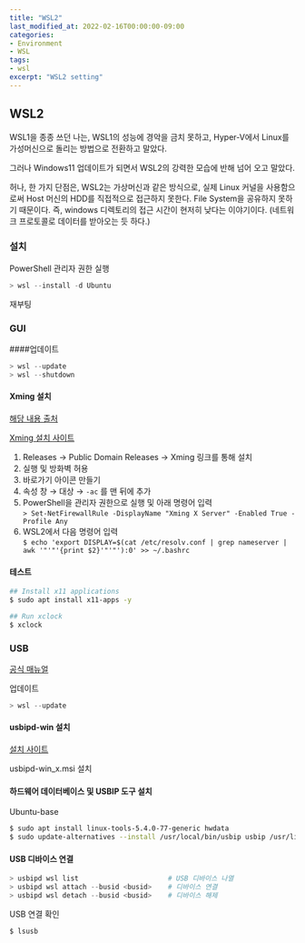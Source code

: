 ```yaml
---
title: "WSL2"
last_modified_at: 2022-02-16T00:00:00-09:00
categories:
- Environment
- WSL
tags:
- wsl
excerpt: "WSL2 setting"
---
```


## WSL2

WSL1을 종종 쓰던 나는, WSL1의 성능에 경악을 금치 못하고, Hyper-V에서 Linux를
가성머신으로 돌리는 방법으로 전환하고 말았다.

그러나 Windows11 업데이트가 되면서 WSL2의 강력한 모습에 반해 넘어 오고 말았다.

허나, 한 가지 단점은, WSL2는 가상머신과 같은 방식으로, 실제 Linux 커널을
사용함으로써 Host 머신의 HDD를 직접적으로 접근하지 못한다. File System을
공유하지 못하기 때문이다.
즉, windows 디렉토리의 접근 시간이 현저히 낮다는 이야기이다.
(네트워크 프로토콜로 데이터를 받아오는 듯 하다.)

### 설치

PowerShell 관리자 권한 실행

```powershell
> wsl --install -d Ubuntu
```

재부팅



### GUI

####업데이트

```powershell
> wsl --update
> wsl --shutdown
```

#### Xming 설치

[해당 내용 출처](https://evandde.github.io/wsl2-x/)


[Xming 설치 사이트](http://www.straightrunning.com/XmingNotes/)

1. Releases &#8594; Public Domain Releases &#8594; Xming 링크를 통해 설치
1. 실행 및 방화벽 허용
1. 바로가기 아이콘 만들기
1. 속성 창 &#8594; 대상 &#8594; `-ac` 를 맨 뒤에 추가
1. PowerShell을 관리자 권한으로 실행 및 아래 명령어 입력  
`> Set-NetFirewallRule -DisplayName "Xming X Server" -Enabled True -Profile Any`
1. WSL2에서 다음 명령어 입력  
`$ echo 'export DISPLAY=$(cat /etc/resolv.conf | grep nameserver | awk '"'"'{print $2}'"'"'):0' >> ~/.bashrc`


#### 테스트

```bash
## Install x11 applications
$ sudo apt install x11-apps -y

## Run xclock
$ xclock
```


### USB

[공식 매뉴얼](https://docs.microsoft.com/ko-kr/windows/wsl/connect-usb)

업데이트

```powershell
> wsl --update
```

#### usbipd-win 설치

[설치 사이트](https://github.com/dorssel/usbipd-win/releases)

usbipd-win\_x.msi 설치

#### 하드웨어 데이터베이스 및 USBIP 도구 설치

Ubuntu-base

```bash
$ sudo apt install linux-tools-5.4.0-77-generic hwdata
$ sudo update-alternatives --install /usr/local/bin/usbip usbip /usr/lib/linux-tools/5.4.0-77-generic/usbip 20
```

#### USB 디바이스 연결

```powershell
> usbipd wsl list                      # USB 디바이스 나열
> usbipd wsl attach --busid <busid>    # 디바이스 연결
> usbipd wsl detach --busid <busid>    # 디바이스 해제
```

USB 연결 확인
```bash
$ lsusb
```


